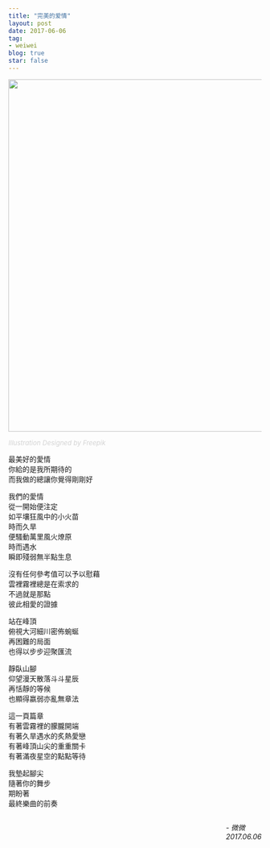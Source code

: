 ```yaml
---
title: "完美的爱情"
layout: post
date: 2017-06-06
tag:
- weiwei
blog: true
star: false
---
```


<img src="{{ site.url }}/assets/images/the-beauty-of-love.jpg" style="width: 700px; display:block; margin: 0 auto;" />

<a class="link-to-author"
   style="
          font-style: italic;
          text-decoration: none;
          color: lightgray;
          font-size: 13px;
         "
href="http://www.freepik.com">Illustration Designed by Freepik</a>

最美好的愛情 <br />
你給的是我所期待的 <br />
而我做的總讓你覺得剛剛好 <br />

我們的愛情 <br />
從一開始便注定 <br />
如平壤狂風中的小火苗 <br />
時而久旱 <br />
便騷動萬里風火燎原 <br />
時而遇水 <br />
瞬即殘弱無半點生息 <br />

沒有任何參考值可以予以慰藉 <br />
雲裡霧裡總是在索求的 <br />
不過就是那點 <br />
彼此相愛的證據 <br />

站在峰頂 <br />
俯視大河細川密佈蜿蜒 <br />
再困難的局面 <br />
也得以步步迎聚匯流 <br />

靜臥山腳 <br />
仰望漫天散落斗斗星辰 <br />
再恬靜的等候 <br />
也顯得嬴弱亦亂無章法 <br />

這一頁篇章 <br />
有著雲霧裡的朦朧開端 <br />
有著久旱遇水的炙熱愛戀 <br />
有著峰頂山尖的重重關卡 <br />
有著滿夜星空的點點等待 <br />

我墊起腳尖 <br />
隨著你的舞步 <br />
期盼著 <br />
最終樂曲的前奏 <br />

<p style="font-style: italic; float: right;">
- 微微 <br />
2017.06.06
</p>



